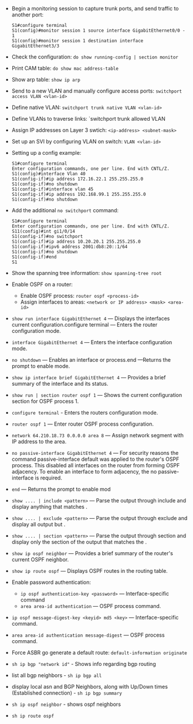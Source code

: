 - Begin a monitoring session to capture trunk ports, and send traffic to another port:
  ```
  S1#configure terminal
  S1(config)#monitor session 1 source interface GigabitEthernet0/0 - 1
  S1(config)#monitor session 1 destination interface GigabitEthernet3/3
  ```
- Check the configuration: `do show running-config | section monitor`
- Print CAM table: `do show mac address-table`
- Show arp table: `show ip arp`
- Send to a new VLAN and manually configure access ports: `switchport access VLAN <vlan-id>`
- Define native VLAN: `switchport trunk native VLAN <vlan-id>`
- Define VLANs to traverse links: `switchport trunk allowed VLAN <vlan-ids>
- Assign IP addresses on Layer 3 swtich: `<ip-address> <subnet-mask>`
- Set up an SVI by configuring VLAN on switch: `VLAN <vlan-id>`
- Setting up a config example:

   ```
  S1#configure terminal
  Enter configuration commands, one per line. End with CNTL/Z.
  S1(config)#interface Vlan 40
  S1(config-if)#ip address 172.16.22.1 255.255.255.0
  S1(config-if)#no shutdown
  S1(config-if)#interface vlan 45
  S1(config-if)#ip address 192.168.99.1 255.255.255.0
  S1(config-if)#no shutdown
  ```
   
- Add the additional `no switchport` command:

  ```
  S1#configure terminal
  Enter configuration commands, one per line. End with CNTL/Z.
  S11(config)#int gi1/0/14
  S1(config-if)#no switchport
  S1(config-if)#ip address 10.20.20.1 255.255.255.0
  S1(config-if)#ipv6 address 2001:db8:20::1/64
  S1(config-if)#no shutdown
  S1(config-if)#end
  S1
  ```

- Show the spanning tree information: `show spanning-tree root`

- Enable OSPF on a router:
  - Enable OSPF process: `router ospf <process-id>`
  - Assign interfaces to areas: `<network or IP address> <mask> <area-id>`

- `show run interface GigabitEthernet 4` — Displays the interfaces current configuration.configure terminal — Enters the router configuration mode.
- `interface GigabitEthernet 4` — Enters the interface configuration mode.
- `no shutdown` — Enables an interface or process.end —Returns the prompt to enable mode.
- `show ip interface brief GigabitEthernet 4` — Provides a brief summary of the interface and its status.
- `show run | section router ospf 1` — Shows the current configuration section for OSPF process 1.
- `configure terminal` - Enters the routers configuration mode.
- `router ospf 1` — Enter router OSPF process configuration.
- `network 64.210.18.73 0.0.0.0 area 8` — Assign network segment with IP address to the area.
- `no passive-interface GigabitEthernet 4` — For security reasons the command passive-interface default was applied to the router's OSPF process. This disabled all interfaces on the router from forming OSPF adjacency. To enable an interface to form adjacency, the no passive-interface <interface> is required.
- `end` — Returns the prompt to enable mod

- `show .... | include <pattern>` — Parse the output through include and display anything that matches <pattern>.
- `show .... | exclude <pattern>` — Parse the output through exclude and display all output but <pattern>.
- `show .... | section <pattern>` — Parse the output through section and display only the section of the output that matches the <pattern>.

- `show ip ospf neighbor` — Provides a brief summary of the router's current OSPF neighbor.
- `show ip route ospf` — Displays OSPF routes in the routing table.

- Enable password authentication:
  - `ip ospf authentication-key <password>` — Interface-specific command
  - `area area-id authentication` — OSPF process command.

- `ip ospf message-digest-key <keyid> md5 <key>` — Interface-specific command.
- `area area-id authentication message-digest` — OSPF process command.

- Force ASBR go generate a default route: `default-information originate`

- `sh ip bgp "network id"` - Shows info regarding bgp routing
- list all bgp neighbors - `sh ip bgp all`
- display local asn and BGP Neighbors, along with Up/Down times (Established connection) - `sh ip bgp summary`
- `sh ip ospf neighbor` - shows ospf neighbors
- `sh ip route ospf`
